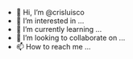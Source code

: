 - 👋 Hi, I’m @crisluisco
- 👀 I’m interested in ...
- 🌱 I’m currently learning ...
- 💞️ I’m looking to collaborate on ...
- 📫 How to reach me ...

<!---
crisluisco/crisluisco is a ✨ special ✨ repository because its `README.md` (this file) appears on your GitHub profile.
You can click the Preview link to take a look at your changes.
--->
